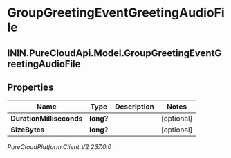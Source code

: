 # GroupGreetingEventGreetingAudioFile

## ININ.PureCloudApi.Model.GroupGreetingEventGreetingAudioFile

## Properties

|Name | Type | Description | Notes|
|------------ | ------------- | ------------- | -------------|
| **DurationMilliseconds** | **long?** |  | [optional] |
| **SizeBytes** | **long?** |  | [optional] |



_PureCloudPlatform.Client.V2 237.0.0_
